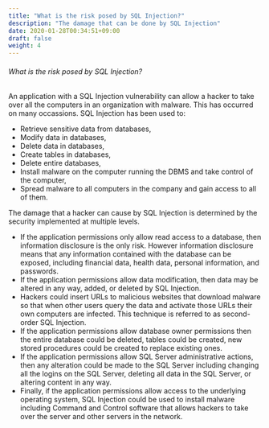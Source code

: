 ```yaml
---
title: "What is the risk posed by SQL Injection?"
description: "The damage that can be done by SQL Injection"
date: 2020-01-28T00:34:51+09:00
draft: false
weight: 4
---
```


###### What is the risk posed by SQL Injection?

An application with a SQL Injection vulnerability can allow a hacker to take over all the computers in an organization with malware.  This has occurred on many occassions.  SQL Injection has been used to:

* Retrieve sensitive data from databases,
* Modify data in databases,
* Delete data in databases,
* Create tables in databases,
* Delete entire databases,
* Install malware on the computer running the DBMS and take control of the computer,
* Spread malware to all computers in the company and gain access to all of them.

The damage that a hacker can cause by SQL Injection is determined by the security implemented at multiple levels.

* If the application permissions only allow read access to a database, then information disclosure is the only risk.  However information disclosure means that any information contained with the database can be exposed, including financial data, health data, personal information, and passwords.
* If the application permissions allow data modification, then data may be altered in any way, added, or deleted by SQL Injection.
* Hackers could insert URLs to malicious websites that download malware so that when other users query the data and activate those URLs their own computers are infected.  This technique is referred to as second-order SQL Injection.
* If the application permissions allow database owner permissions then the entire database could be deleted, tables could be created, new stored procedures could be created to replace existing ones.
* If the application permissions allow SQL Server administrative actions, then any alteration could be made to the SQL Server including changing all the logins on the SQL Server, deleting all data in the SQL Server, or altering content in any way.
* Finally, if the application permissions allow access to the underlying operating system, SQL Injection could be used to install malware including Command and Control software that allows hackers to take over the server and other servers in the network.
